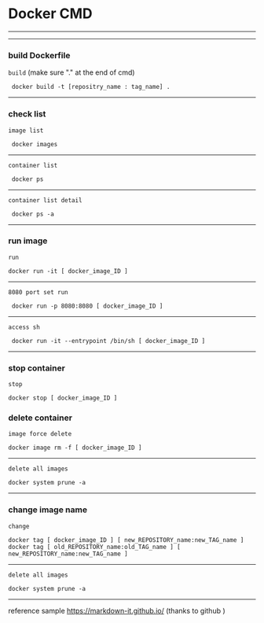 # Docker CMD

---
---
### build Dockerfile
`build` (make sure "." at the end of cmd)

     docker build -t [repositry_name : tag_name] .
     
---   
### check list
`image list`

     docker images
     
---       
`container list`

     docker ps
     
---   
`container list detail`

     docker ps -a
     
---   
### run image
`run`     
     
    docker run -it [ docker_image_ID ]
---
`8080 port set run`     
     
     docker run -p 8080:8080 [ docker_image_ID ]
---
`access sh`     
     
     docker run -it --entrypoint /bin/sh [ docker_image_ID ]
---  
   
### stop container 
`stop`

    docker stop [ docker_image_ID ]

### delete container 
`image force delete`

    docker image rm -f [ docker_image_ID ]
---
`delete all images`

    docker system prune -a 
---
### change image name
`change`

    docker tag [ docker_image_ID ] [ new_REPOSITORY_name:new_TAG_name ]
    docker tag [ old_REPOSITORY_name:old_TAG_name ] [ new_REPOSITORY_name:new_TAG_name ]
---
`delete all images`

    docker system prune -a 
---
reference sample https://markdown-it.github.io/  (thanks to github )